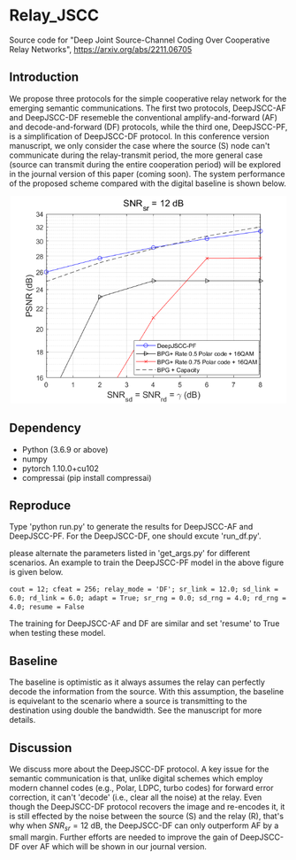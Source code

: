 # Relay_JSCC
Source code for "Deep Joint Source-Channel Coding Over Cooperative Relay Networks", https://arxiv.org/abs/2211.06705

## Introduction
We propose three protocols for the simple cooperative relay network for the emerging semantic communications. The first two protocols, DeepJSCC-AF and DeepJSCC-DF resemeble the conventional amplify-and-forward (AF) and decode-and-forward (DF) protocols, while the third one, DeepJSCC-PF, is a simplification of DeepJSCC-DF protocol. In this conference version manuscript, we only consider the case where the source (S) node can't communicate during the relay-transmit period, the more general case (source can transmit during the entire cooperation period) will be explored in the journal version of this paper (coming soon). The system performance of the proposed scheme compared with the digital baseline is shown below.

<div align=center><img src="final_psnr.png" width="500px"></div>


## Dependency
- Python (3.6.9 or above)
- numpy
- pytorch 1.10.0+cu102
- compressai (pip install compressai)

## Reproduce
Type 'python run.py' to generate the results for DeepJSCC-AF and DeepJSCC-PF. For the DeepJSCC-DF, one should excute 'run_df.py'.

please alternate the parameters listed in 'get_args.py' for different scenarios. An example to train the DeepJSCC-PF model in the above figure is given below.

    cout = 12; cfeat = 256; relay_mode = 'DF'; sr_link = 12.0; sd_link = 6.0; rd_link = 6.0; adapt = True; sr_rng = 0.0; sd_rng = 4.0; rd_rng = 4.0; resume = False

The training for DeepJSCC-AF and DF are similar and set 'resume' to True when testing these model.

## Baseline

The baseline is optimistic as it always assumes the relay can perfectly decode the information from the source. With this assumption, the baseline is equivelant to the scenario where a source is transmitting to the destination using double the bandwidth. See the manuscript for more details.

## Discussion
We discuss more about the DeepJSCC-DF protocol. A key issue for the semantic communication is that, unlike digital schemes which employ modern channel codes (e.g., Polar, LDPC, turbo codes) for forward error correction, it can't 'decode' (i.e., clear all the noise) at the relay. Even though the DeepJSCC-DF protocol recovers the image and re-encodes it, it is still effected by the noise between the source (S) and the relay (R), that's why when $SNR_{sr} = 12$ dB, the DeepJSCC-DF can only outperform AF by a small margin. Further efforts are needed to improve the gain of DeepJSCC-DF over AF which will be shown in our journal version.
